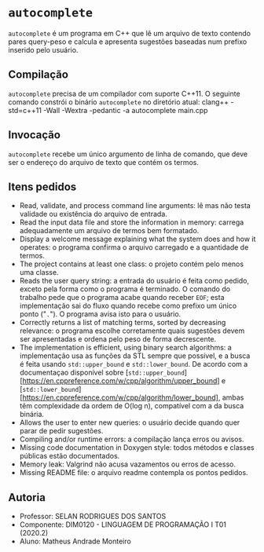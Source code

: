 # `autocomplete`
`autocomplete` é um programa em C++ que lê um arquivo de texto contendo pares query-peso e calcula e apresenta sugestões baseadas num prefixo inserido pelo usuário.

## Compilação
`autocomplete` precisa de um compilador com suporte C++11. O seguinte comando constrói o binário `autocomplete` no diretório atual:
    clang++ -std=c++11 -Wall -Wextra -pedantic -a autocomplete main.cpp

## Invocação
`autocomplete` recebe um único argumento de linha de comando, que deve ser o endereço do arquivo de texto que contém os termos. 

## Itens pedidos
- Read, validate, and process command line arguments: lê mas não testa validade ou existência do arquivo de entrada.
- Read the input data file and store the information in memory: carrega adequadamente um arquivo de termos bem formatado.
- Display a welcome message explaining what the system does and how it operates: o programa confirma o arquivo carregado e a quantidade de termos.
- The project contains at least one class: o projeto contém pelo menos uma classe.
- Reads the user query string: a entrada do usuário é feita como pedido, exceto pela forma como o programa é terminado. O comando do trabalho pede que o programa acabe quando receber `EOF`; esta implementação sai do fluxo quando recebe como prefixo um único ponto ("`.`"). O programa avisa isto para o usuário.
- Correctly returns a list of matching terms, sorted by decreasing relevance: o programa escolhe corretamente quais sugestões devem ser apresentadas e ordena pelo peso de forma decrescente.
- The implementation is efficient, using binary search algorithms: a implementação usa as funções da STL sempre que possível, e a busca é feita usando `std::upper_bound` e `std::lower_bound`. De acordo com a documentaçao disponível sobre [`std::upper_bound`][https://en.cppreference.com/w/cpp/algorithm/upper_bound] e [`std::lower_bound`][https://en.cppreference.com/w/cpp/algorithm/lower_bound], ambas têm complexidade da ordem de O(log n), compatível com a da busca binária.
- Allows the user to enter new queries: o usuário decide quando quer parar de pedir sugestões.
- Compiling and/or runtime errors: a compilação lança erros ou avisos.
- Missing code documentation in Doxygen style: todos métodos e classes públicas estão documentados.
- Memory leak: Valgrind não acusa vazamentos ou erros de acesso.
- Missing README file: o arquivo readme contempla os pontos pedidos.

## Autoria
- Professor: SELAN RODRIGUES DOS SANTOS 
- Componente: DIM0120 - LINGUAGEM DE PROGRAMAÇÃO I T01 (2020.2)
- Aluno: Matheus Andrade Monteiro

